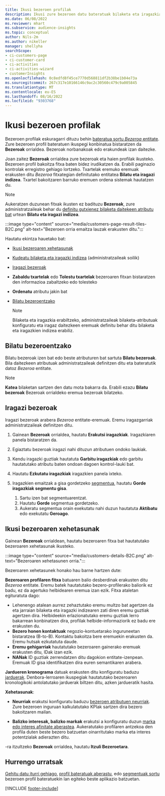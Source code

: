 ```yaml
---
title: Ikusi bezeroen profilak
description: Ikusi zure bezeroen datu bateratuak bilaketa eta iragazkia erabiliz barne
ms.date: 06/08/2022
ms.reviewer: mhart
ms.subservice: audience-insights
ms.topic: conceptual
author: Nils-2m
ms.author: nikeller
manager: shellyha
searchScope:
- ci-customers-page
- ci-customer-card
- ci-activities
- ci-activities-wizard
- customerInsights
ms.openlocfilehash: 0c8edfd8f45ce7770d568811df2b38be1b04e73a
ms.sourcegitcommit: 267c317e10166146c9ac2c30560c479c9a005845
ms.translationtype: MT
ms.contentlocale: eu-ES
ms.lasthandoff: 08/16/2022
ms.locfileid: "9303768"
---
```

# <a name="view-customer-profiles"></a>Ikusi bezeroen profilak

Bezeroen profilak eskuragarri dituzu behin [bateratua sortu *Bezeroa* entitate](data-unification.md). Zure bezeroen profil bateratuen ikuspegi konbinatua bistaratzen da **Bezeroak** orrialdea. Bezeroak norbanakoak edo erakundeak izan daitezke.

Joan zaitez **Bezeroak** orrialdea zure bezeroak eta haien profilak ikusteko. Bezeroen profil bakoitza fitxa baten bidez irudikatzen da. Erabili paginazio kontrolak erregistro gehiago lortzeko. Txartelak eremuko eremuak erakusten ditu *Bezeroa* fitxategian definitutako entitatea **Bilatu eta iragazi indizea**. Txartel bakoitzaren barruko eremuen ordena sistemak hautatzen du.

> [!NOTE]
> Aukeratzen duzunean fitxak ikusten ez badituzu **Bezeroak**, zure administratzaileak behar du [definitu gutxienez bilaketa daitekeen atributu bat](search-filter-index.md) urtean **Bilatu eta iragazi indizea**.

:::image type="content" source="media/customers-page-result-tiles-B2C.png" alt-text="Bezeroen orria emaitza lauzak erakusten ditu.":::

Hautatu ekintza hauetako bat:
- [Ikusi bezeroaren xehetasunak](#view-customer-details)
- [Kudeatu bilaketa eta iragazki indizea](search-filter-index.md) (administratzaileak soilik)
- [Iragazi bezeroak](#filter-customers)
- **Zabaldu txartelak** edo **Tolestu txartelak** bezeroaren fitxan bistaratzen den informazioa zabaltzeko edo tolesteko
- **Ordenatu** atributu jakin bat
- [Bilatu bezeroentzako](#search-for-customers)

  > [!NOTE]
  > Bilaketa eta iragazkia erabiltzeko, administratzaileak bilaketa-atributuak konfiguratu eta iragaz daitezkeen eremuak definitu behar ditu bilaketa eta iragazkien indizea erabiliz.

## <a name="search-for-customers"></a>Bilatu bezeroentzako

Bilatu bezeroak izen bat edo beste atributuren bat sartuta **Bilatu bezeroak**. Bila daitezkeen atributuak administratzaileak definitzen ditu eta bateratutik datoz *Bezeroa* entitate.

> [!NOTE]
> **Katea** bilaketan sartzen den datu mota bakarra da. Erabili ezazu **Bilatu bezeroak** Bezeroak orrialdeko eremua bezeroak bilatzeko.

## <a name="filter-customers"></a>Iragazi bezeroak

Iragazi bezeroak arabera *Bezeroa* entitate-eremuak. Eremu iragazgarriak administratzaileak definitzen ditu.

1. Gainean **Bezeroak** orrialdea, hautatu **Erakutsi iragazkiak**. Iragazkiaren panela bistaratzen da.

1. Egiaztatu bezeroak iragazi nahi dituzun atributuen ondoko laukiak.

1. Kendu iragazki guztiak hautatuta **Garbitu iragazkiak** edo garbitu hautatutako atributu baten ondoan dagoen kontrol-lauki bat.

1. Hautatu **Ezkutatu iragazkiak** iragazkien panela ixteko.

1. Iragazkien emaitzak a gisa gordetzeko [segmentua](segments.md), hautatu **Gorde iragazkiak segmentu gisa**.
   1. Sartu izen bat segmentuarentzat.
   1. Hautatu **Gorde** segmentua gordetzeko.
   1. Aukeratu segmentua orain exekutatu nahi duzun hautatuta **Aktibatu** edo exekutatu **Geroago**.

## <a name="view-customer-details"></a>Ikusi bezeroaren xehetasunak

Gainean **Bezeroak** orrialdean, hautatu bezeroaren fitxa bat hautatutako bezeroaren xehetasunak ikusteko.

:::image type="content" source="media/customers-details-B2C.png" alt-text="Bezeroaren xehetasunen orria.":::

Bezeroaren xehetasunek honako hau barne hartzen dute:

**Bezeroaren profilaren fitxa** batuaren balio desberdinak erakusten ditu *Bezeroa* entitate. Eremu batek hautatutako bezero-profilerako baliorik ez badu, ez da agertuko helbidearen eremua izan ezik. Fitxa ataletan egituratuta dago:

- Lehenengo atalean aurrez zehaztutako eremu multzo bat agertzen da eta jarraian bilaketa eta iragazki indizearen zati diren eremu guztiak agertzen dira. Helbideekin erlazionatutako eremu guztiak lerro bakarrean konbinatzen dira, profilak helbide-informaziorik ez badu ere erakusten du.
- **Bezero honen kontaktuak** negozio-kontuetarako inguruneetan bistaratzea (B-to-B). Kontaktu bakoitza bere eremuekin erakusten da. Eremu hutsak ezkutatuta daude.
- **Eremu gehigarriak** hautatutako bezeroaren gainerako eremuak erakusten ditu, IDak izan ezik.
- **NANak** ID guztiak zerrendatzen ditu dagokion entitate-izenpean. Eremuak ID gisa identifikatzen dira euren semantikaren arabera.

**Jardueren kronograma** datuak erakusten ditu konfiguratu baduzu [jarduerak](activities.md). Denbora-lerroaren ikuspegiak hautatutako bezeroaren kronologikoki antolatutako jarduerak biltzen ditu, azken jardueratik hasita.

**Xehetasunak**:

- **Neurriak** erakutsi konfiguratu baduzu [bezeroen atributuen neurriak](measures.md). Zure bezeroen inguruan kalkulatutako KPIak sartzen dira bezero bakoitzaren mailan.

- **Balizko interesak, balizko markak** erakutsi a konfiguratu duzun [marka edo interes afinitate aberastea](enrichment-microsoft.md). Aukeratutako profilaren antzekoa den profila duten beste bezero batzuetan oinarritutako marka eta interes potentzialak adierazten ditu.

-ra itzultzeko **Bezeroak** orrialdea, hautatu **Itzuli Bezeroetara**.

## <a name="next-steps"></a>Hurrengo urratsak

[Gehitu datu iturri gehiago](data-sources.md), [profil bateratuak aberastu](enrichment-hub.md), edo [segmentuak sortu](segments.md) bezeroen profil bateratuekin lan egiteko beste aplikazio batzuetan.

[!INCLUDE [footer-include](includes/footer-banner.md)]
